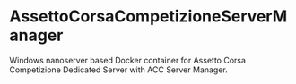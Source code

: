 # AssettoCorsaCompetizioneServerManager
Windows nanoserver based Docker container for Assetto Corsa Competizione Dedicated Server with ACC Server Manager.
